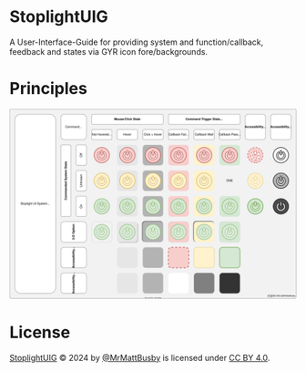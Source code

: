 # StoplightUIG

A User-Interface-Guide for providing system and function/callback, feedback and states via GYR icon fore/backgrounds.

# Principles

![](./StoplightUIG.drawio.svg)

# License

 [StoplightUIG](https://github.com/MrMattBusby/StoplightUIG) © 2024 by [@MrMattBusby](https://github.com/MrMattBusby) is licensed under [CC BY 4.0](https://creativecommons.org/licenses/by/4.0/).
